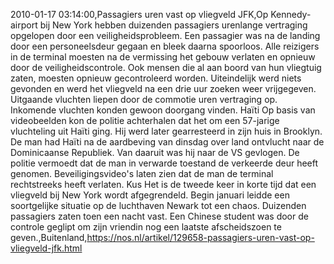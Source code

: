 2010-01-17 03:14:00,Passagiers uren vast op vliegveld JFK,Op Kennedy-airport bij New York hebben duizenden passagiers urenlange vertraging opgelopen door een veiligheidsprobleem. Een passagier was na de landing door een personeelsdeur gegaan en bleek daarna spoorloos. Alle reizigers in de terminal moesten na de vermissing het gebouw verlaten en opnieuw door de veiligheidscontrole. Ook mensen die al aan boord van hun vliegtuig zaten, moesten opnieuw gecontroleerd worden. Uiteindelijk werd niets gevonden en werd het vliegveld na een drie uur zoeken weer vrijgegeven. Uitgaande vluchten liepen door de commotie uren vertraging op. Inkomende vluchten konden gewoon doorgang vinden. Haïti Op basis van videobeelden kon de politie achterhalen dat het om een 57-jarige vluchteling uit Haïti ging. Hij werd later gearresteerd in zijn huis in Brooklyn. De man had Haïti na de aardbeving van dinsdag over land ontvlucht naar de Dominicaanse Republiek. Van daaruit was hij naar de VS gevlogen. De politie vermoedt dat de man in verwarde toestand de verkeerde deur heeft genomen. Beveiligingsvideo's laten zien dat de man de terminal rechtstreeks heeft verlaten. Kus Het is de tweede keer in korte tijd dat een vliegveld bij New York wordt afgegrendeld. Begin januari leidde een soortgelijke situatie op de luchthaven Newark tot een chaos. Duizenden passagiers zaten toen een nacht vast. Een Chinese student was door de controle geglipt om zijn vriendin nog een laatste afscheidszoen te geven.,Buitenland,https://nos.nl/artikel/129658-passagiers-uren-vast-op-vliegveld-jfk.html